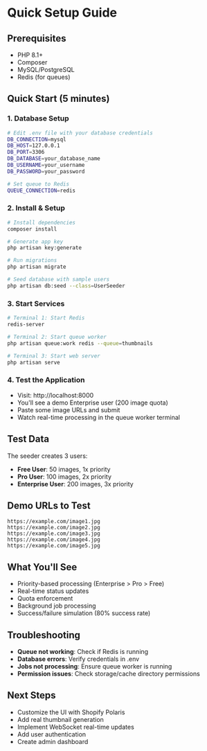 # Quick Setup Guide

## Prerequisites
- PHP 8.1+
- Composer
- MySQL/PostgreSQL
- Redis (for queues)

## Quick Start (5 minutes)

### 1. Database Setup
```bash
# Edit .env file with your database credentials
DB_CONNECTION=mysql
DB_HOST=127.0.0.1
DB_PORT=3306
DB_DATABASE=your_database_name
DB_USERNAME=your_username
DB_PASSWORD=your_password

# Set queue to Redis
QUEUE_CONNECTION=redis
```

### 2. Install & Setup
```bash
# Install dependencies
composer install

# Generate app key
php artisan key:generate

# Run migrations
php artisan migrate

# Seed database with sample users
php artisan db:seed --class=UserSeeder
```

### 3. Start Services
```bash
# Terminal 1: Start Redis
redis-server

# Terminal 2: Start queue worker
php artisan queue:work redis --queue=thumbnails

# Terminal 3: Start web server
php artisan serve
```

### 4. Test the Application
- Visit: http://localhost:8000
- You'll see a demo Enterprise user (200 image quota)
- Paste some image URLs and submit
- Watch real-time processing in the queue worker terminal

## Test Data
The seeder creates 3 users:
- **Free User**: 50 images, 1x priority
- **Pro User**: 100 images, 2x priority  
- **Enterprise User**: 200 images, 3x priority

## Demo URLs to Test
```
https://example.com/image1.jpg
https://example.com/image2.jpg
https://example.com/image3.jpg
https://example.com/image4.jpg
https://example.com/image5.jpg
```

## What You'll See
- Priority-based processing (Enterprise > Pro > Free)
- Real-time status updates
- Quota enforcement
- Background job processing
- Success/failure simulation (80% success rate)

## Troubleshooting
- **Queue not working**: Check if Redis is running
- **Database errors**: Verify credentials in .env
- **Jobs not processing**: Ensure queue worker is running
- **Permission issues**: Check storage/cache directory permissions

## Next Steps
- Customize the UI with Shopify Polaris
- Add real thumbnail generation
- Implement WebSocket real-time updates
- Add user authentication
- Create admin dashboard
